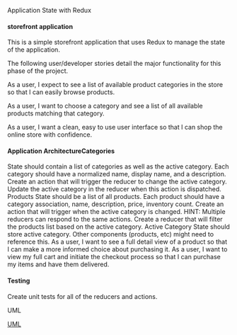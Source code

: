 Application State with Redux

#### storefront application

This is a simple storefront application that uses Redux to manage the state of the application. 

The following user/developer stories detail the major functionality for this phase of the project.

As a user, I expect to see a list of available product categories in the store so that I can easily browse products.

As a user, I want to choose a category and see a list of all available products matching that category.

As a user, I want a clean, easy to use user interface so that I can shop the online store with confidence.


#### Application ArchitectureCategories
State should contain a list of categories as well as the active category.
Each category should have a normalized name, display name, and a description.
Create an action that will trigger the reducer to change the active category.
Update the active category in the reducer when this action is dispatched.
Products
State should be a list of all products.
Each product should have a category association, name, description, price, inventory count.
Create an action that will trigger when the active category is changed.
HINT: Multiple reducers can respond to the same actions.
Create a reducer that will filter the products list based on the active category.
Active Category
State should store active category.
Other components (products, etc) might need to reference this.
As a user, I want to see a full detail view of a product so that I can make a more informed choice about purchasing it.
As a user, I want to view my full cart and initiate the checkout process so that I can purchase my items and have them delivered.


#### Testing
Create unit tests for all of the reducers and actions.



UML

[UML](./src/assets/uml.png)